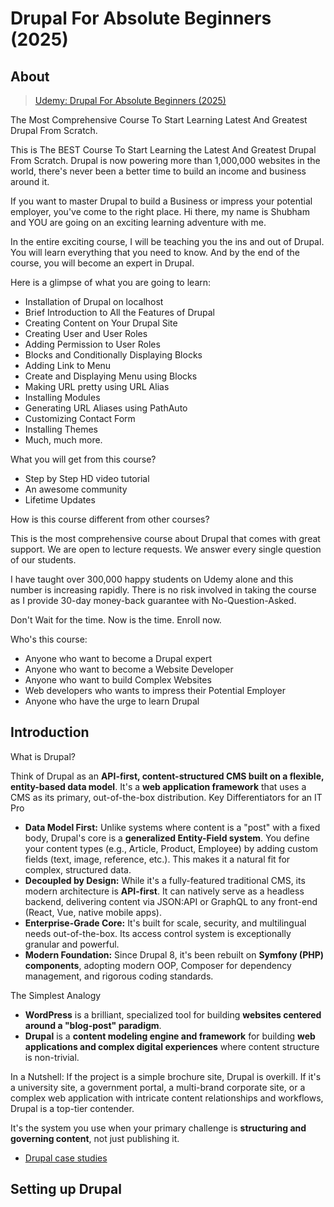 # Drupal For Absolute Beginners (2025)

## About

> [Udemy: Drupal For Absolute Beginners (2025)](https://www.udemy.com/course/drupal-masterclass)

The Most Comprehensive Course To Start Learning Latest And Greatest Drupal From Scratch.

This is The BEST Course To Start Learning the Latest And Greatest Drupal From Scratch. Drupal is now powering more than 1,000,000 websites in the world, there's never been a better time to build an income and business around it.

If you want to master Drupal to build a Business or impress your potential employer, you've come to the right place.
Hi there, my name is Shubham and YOU are going on an exciting learning adventure with me.

In the entire exciting course, I will be teaching you the ins and out of Drupal. You will learn everything that you need to know. And by the end of the course, you will become an expert in Drupal.

Here is a glimpse of what you are going to learn:

- Installation of Drupal on localhost
- Brief Introduction to All the Features of Drupal
- Creating Content on Your Drupal Site
- Creating User and User Roles
- Adding Permission to User Roles
- Blocks and Conditionally Displaying Blocks
- Adding Link to Menu
- Create and Displaying Menu using Blocks
- Making URL pretty using URL Alias
- Installing Modules
- Generating URL Aliases using PathAuto
- Customizing Contact Form
- Installing Themes
- Much, much more.

What you will get from this course?

- Step by Step HD video tutorial
- An awesome community
- Lifetime Updates

How is this course different from other courses?

This is the most comprehensive course about Drupal that comes with great support. We are open to lecture requests. We answer every single question of our students.

I have taught over 300,000 happy students on Udemy alone and this number is increasing rapidly. There is no risk involved in taking the course as I provide 30-day money-back guarantee with No-Question-Asked.

Don't Wait for the time. Now is the time. Enroll now.

Who's this course:

- Anyone who want to become a Drupal expert
- Anyone who want to become a Website Developer
- Anyone who want to build Complex Websites
- Web developers who wants to impress their Potential Employer
- Anyone who have the urge to learn Drupal

## Introduction

What is Drupal?

Think of Drupal as an **API-first, content-structured CMS built on a flexible, entity-based data model**. It's a **web application framework** that uses a CMS as its primary, out-of-the-box distribution.
Key Differentiators for an IT Pro

- **Data Model First:** Unlike systems where content is a "post" with a fixed body, Drupal's core is a **generalized Entity-Field system**. You define your content types (e.g., Article, Product, Employee) by adding custom fields (text, image, reference, etc.). This makes it a natural fit for complex, structured data.
- **Decoupled by Design:** While it's a fully-featured traditional CMS, its modern architecture is **API-first**. It can natively serve as a headless backend, delivering content via JSON:API or GraphQL to any front-end (React, Vue, native mobile apps).
- **Enterprise-Grade Core:** It's built for scale, security, and multilingual needs out-of-the-box. Its access control system is exceptionally granular and powerful.
- **Modern Foundation:** Since Drupal 8, it's been rebuilt on **Symfony (PHP) components**, adopting modern OOP, Composer for dependency management, and rigorous coding standards.

The Simplest Analogy

- **WordPress** is a brilliant, specialized tool for building **websites centered around a "blog-post" paradigm**.
- **Drupal** is a **content modeling engine and framework** for building **web applications and complex digital experiences** where content structure is non-trivial.

In a Nutshell: If the project is a simple brochure site, Drupal is overkill. If it's a university site, a government portal, a multi-brand corporate site, or a complex web application with intricate content relationships and workflows, Drupal is a top-tier contender.

It's the system you use when your primary challenge is **structuring and governing content**, not just publishing it.

- [Drupal case studies](https://www.drupal.org/case-studies)

## Setting up Drupal

